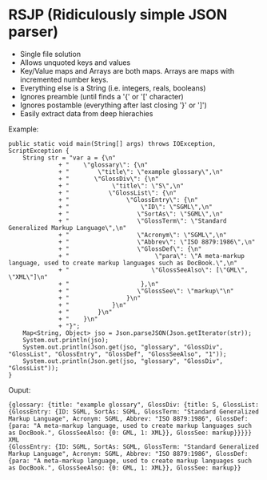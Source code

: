 # RSJP (Ridiculously simple JSON parser)

- Single file solution
- Allows unquoted keys and values
- Key/Value maps and Arrays are both maps. Arrays are maps with incremented number keys.
- Everything else is a String (i.e. integers, reals, booleans)
- Ignores preamble (until finds a '{' or '[' character)
- Ignores postamble (everything after last closing '}' or ']')
- Easily extract data from deep hierachies

Example:

    public static void main(String[] args) throws IOException, ScriptException {
		String str = "var a = {\n"
				  + "    \"glossary\": {\n"
				  + "        \"title\": \"example glossary\",\n"
				  + "		\"GlossDiv\": {\n"
				  + "            \"title\": \"S\",\n"
				  + "			\"GlossList\": {\n"
				  + "                \"GlossEntry\": {\n"
				  + "                    \"ID\": \"SGML\",\n"
				  + "					\"SortAs\": \"SGML\",\n"
				  + "					\"GlossTerm\": \"Standard Generalized Markup Language\",\n"
				  + "					\"Acronym\": \"SGML\",\n"
				  + "					\"Abbrev\": \"ISO 8879:1986\",\n"
				  + "					\"GlossDef\": {\n"
				  + "                        \"para\": \"A meta-markup language, used to create markup languages such as DocBook.\",\n"
				  + "						\"GlossSeeAlso\": [\"GML\", \"XML\"]\n"
				  + "                    },\n"
				  + "					\"GlossSee\": \"markup\"\n"
				  + "                }\n"
				  + "            }\n"
				  + "        }\n"
				  + "    }\n"
				  + "}";
		Map<String, Object> jso = Json.parseJSON(Json.getIterator(str));
		System.out.println(jso);
		System.out.println(Json.get(jso, "glossary", "GlossDiv", "GlossList", "GlossEntry", "GlossDef", "GlossSeeAlso", "1"));
		System.out.println(Json.get(jso, "glossary", "GlossDiv", "GlossList"));
    }

Ouput:

    {glossary: {title: "example glossary", GlossDiv: {title: S, GlossList: {GlossEntry: {ID: SGML, SortAs: SGML, GlossTerm: "Standard Generalized Markup Language", Acronym: SGML, Abbrev: "ISO 8879:1986", GlossDef: {para: "A meta-markup language, used to create markup languages such as DocBook.", GlossSeeAlso: {0: GML, 1: XML}}, GlossSee: markup}}}}}
    XML
    {GlossEntry: {ID: SGML, SortAs: SGML, GlossTerm: "Standard Generalized Markup Language", Acronym: SGML, Abbrev: "ISO 8879:1986", GlossDef: {para: "A meta-markup language, used to create markup languages such as DocBook.", GlossSeeAlso: {0: GML, 1: XML}}, GlossSee: markup}}
